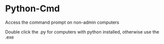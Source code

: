 Python-Cmd
==========

Access the command prompt on non-admin computers

Double click the .py for computers with python installed, otherwise use the .exe
